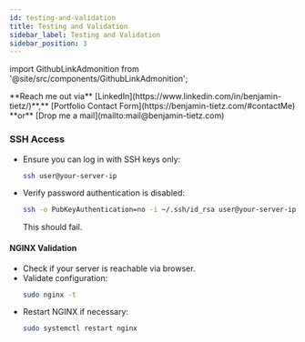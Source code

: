 ```yaml
---
id: testing-and-validation
title: Testing and Validation
sidebar_label: Testing and Validation
sidebar_position: 3
---
```


import GithubLinkAdmonition from '@site/src/components/GithubLinkAdmonition';

<GithubLinkAdmonition link="https://github.com/BenjaminTietz/v-server-setup" text="Github Repository" type="info">
**Reach me out via** [LinkedIn](https://www.linkedin.com/in/benjamin-tietz/)**,** [Portfolio Contact Form](https://benjamin-tietz.com/#contactMe) **or** [Drop me a mail](mailto:mail@benjamin-tietz.com)
</GithubLinkAdmonition>

### SSH Access

- Ensure you can log in with SSH keys only:
  ```sh
  ssh user@your-server-ip
  ```
- Verify password authentication is disabled:
  ```sh
  ssh -o PubKeyAuthentication=no -i ~/.ssh/id_rsa user@your-server-ip
  ```
  This should fail.

#### NGINX Validation

- Check if your server is reachable via browser.
- Validate configuration:
  ```sh
  sudo nginx -t
  ```
- Restart NGINX if necessary:
  ```sh
  sudo systemctl restart nginx
  ```
